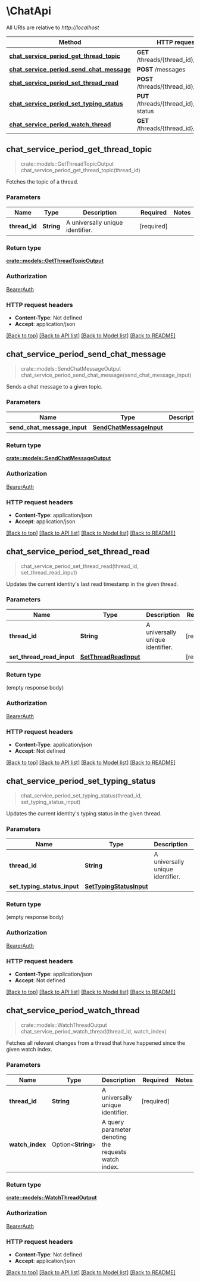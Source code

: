 # \ChatApi

All URIs are relative to *http://localhost*

Method | HTTP request | Description
------------- | ------------- | -------------
[**chat_service_period_get_thread_topic**](ChatApi.md#chat_service_period_get_thread_topic) | **GET** /threads/{thread_id}/topic | 
[**chat_service_period_send_chat_message**](ChatApi.md#chat_service_period_send_chat_message) | **POST** /messages | 
[**chat_service_period_set_thread_read**](ChatApi.md#chat_service_period_set_thread_read) | **POST** /threads/{thread_id}/read | 
[**chat_service_period_set_typing_status**](ChatApi.md#chat_service_period_set_typing_status) | **PUT** /threads/{thread_id}/typing-status | 
[**chat_service_period_watch_thread**](ChatApi.md#chat_service_period_watch_thread) | **GET** /threads/{thread_id}/live | 



## chat_service_period_get_thread_topic

> crate::models::GetThreadTopicOutput chat_service_period_get_thread_topic(thread_id)


Fetches the topic of a thread.

### Parameters


Name | Type | Description  | Required | Notes
------------- | ------------- | ------------- | ------------- | -------------
**thread_id** | **String** | A universally unique identifier. | [required] |

### Return type

[**crate::models::GetThreadTopicOutput**](GetThreadTopicOutput.md)

### Authorization

[BearerAuth](../README.md#BearerAuth)

### HTTP request headers

- **Content-Type**: Not defined
- **Accept**: application/json

[[Back to top]](#) [[Back to API list]](../README.md#documentation-for-api-endpoints) [[Back to Model list]](../README.md#documentation-for-models) [[Back to README]](../README.md)


## chat_service_period_send_chat_message

> crate::models::SendChatMessageOutput chat_service_period_send_chat_message(send_chat_message_input)


Sends a chat message to a given topic.

### Parameters


Name | Type | Description  | Required | Notes
------------- | ------------- | ------------- | ------------- | -------------
**send_chat_message_input** | [**SendChatMessageInput**](SendChatMessageInput.md) |  | [required] |

### Return type

[**crate::models::SendChatMessageOutput**](SendChatMessageOutput.md)

### Authorization

[BearerAuth](../README.md#BearerAuth)

### HTTP request headers

- **Content-Type**: application/json
- **Accept**: application/json

[[Back to top]](#) [[Back to API list]](../README.md#documentation-for-api-endpoints) [[Back to Model list]](../README.md#documentation-for-models) [[Back to README]](../README.md)


## chat_service_period_set_thread_read

> chat_service_period_set_thread_read(thread_id, set_thread_read_input)


Updates the current identity's last read timestamp in the given thread.

### Parameters


Name | Type | Description  | Required | Notes
------------- | ------------- | ------------- | ------------- | -------------
**thread_id** | **String** | A universally unique identifier. | [required] |
**set_thread_read_input** | [**SetThreadReadInput**](SetThreadReadInput.md) |  | [required] |

### Return type

 (empty response body)

### Authorization

[BearerAuth](../README.md#BearerAuth)

### HTTP request headers

- **Content-Type**: application/json
- **Accept**: Not defined

[[Back to top]](#) [[Back to API list]](../README.md#documentation-for-api-endpoints) [[Back to Model list]](../README.md#documentation-for-models) [[Back to README]](../README.md)


## chat_service_period_set_typing_status

> chat_service_period_set_typing_status(thread_id, set_typing_status_input)


Updates the current identity's typing status in the given thread.

### Parameters


Name | Type | Description  | Required | Notes
------------- | ------------- | ------------- | ------------- | -------------
**thread_id** | **String** | A universally unique identifier. | [required] |
**set_typing_status_input** | [**SetTypingStatusInput**](SetTypingStatusInput.md) |  | [required] |

### Return type

 (empty response body)

### Authorization

[BearerAuth](../README.md#BearerAuth)

### HTTP request headers

- **Content-Type**: application/json
- **Accept**: Not defined

[[Back to top]](#) [[Back to API list]](../README.md#documentation-for-api-endpoints) [[Back to Model list]](../README.md#documentation-for-models) [[Back to README]](../README.md)


## chat_service_period_watch_thread

> crate::models::WatchThreadOutput chat_service_period_watch_thread(thread_id, watch_index)


Fetches all relevant changes from a thread that have happened since the given watch index.

### Parameters


Name | Type | Description  | Required | Notes
------------- | ------------- | ------------- | ------------- | -------------
**thread_id** | **String** | A universally unique identifier. | [required] |
**watch_index** | Option<**String**> | A query parameter denoting the requests watch index. |  |

### Return type

[**crate::models::WatchThreadOutput**](WatchThreadOutput.md)

### Authorization

[BearerAuth](../README.md#BearerAuth)

### HTTP request headers

- **Content-Type**: Not defined
- **Accept**: application/json

[[Back to top]](#) [[Back to API list]](../README.md#documentation-for-api-endpoints) [[Back to Model list]](../README.md#documentation-for-models) [[Back to README]](../README.md)

